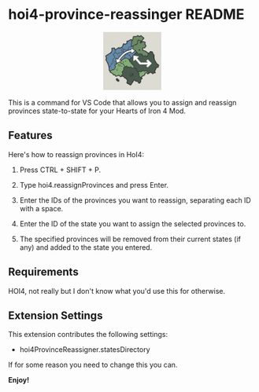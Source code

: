 # hoi4-province-reassinger README

<p align="center">
  
  <img src="https://github.com/pelmeniboiler/hoi4-province-reassinger/blob/master/icon.png" alt="Beautiful AI Generated Image" width="118" height="118">

</p>
This is a command for VS Code that allows you to assign and reassign provinces state-to-state for your Hearts of Iron 4 Mod.

## Features

Here's how to reassign provinces in HoI4:

1. Press CTRL + SHIFT + P.

2. Type hoi4.reassignProvinces and press Enter.

3. Enter the IDs of the provinces you want to reassign, separating each ID with a space.

4. Enter the ID of the state you want to assign the selected provinces to.

5. The specified provinces will be removed from their current states (if any) and added to the state you entered.

## Requirements

HOI4, not really but I don't know what you'd use this for otherwise.

## Extension Settings


This extension contributes the following settings:

* hoi4ProvinceReassigner.statesDirectory

If for some reason you need to change this you can.

**Enjoy!**
